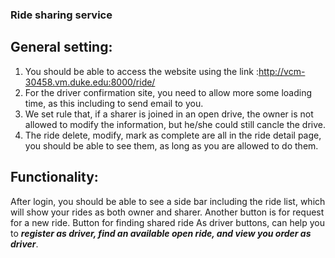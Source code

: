 ### Ride sharing service
## General setting:
1. You should be able to access the website using the link :http://vcm-30458.vm.duke.edu:8000/ride/
2. For the driver confirmation site, you need to allow more some loading time, as this including to send email to you.
3. We set rule that, if a sharer is joined in an open drive, the owner is not allowed to modify the information, but he/she could still cancle the drive.
4. The ride delete, modify, mark as complete are all in the ride detail page, you should be able to see them, as long as you are allowed to do them.
## Functionality:
After login, you should be able to see a side bar including the ride list, which will show your rides as both owner and sharer.
Another button is for request for a new ride.
Button for finding shared ride
As driver buttons, can help you to ***register as driver, find an available open ride, and view you order as driver***. 
